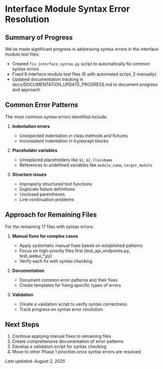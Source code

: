 # Interface Module Syntax Error Resolution

## Summary of Progress

We've made significant progress in addressing syntax errors in the interface module test files:

- Created `fix_interface_syntax.py` script to automatically fix common syntax errors
- Fixed 8 interface module test files (6 with automated script, 2 manually)
- Updated documentation tracking in docs/DOCUMENTATION_UPDATE_PROGRESS.md to document progress and approach

## Common Error Patterns

The most common syntax errors identified include:

1. **Indentation errors**
   - Unexpected indentation in class methods and fixtures
   - Inconsistent indentation in try/except blocks

2. **Placeholder variables**
   - Unreplaced placeholders like `$1`, `$2`, `ClassName`
   - References to undefined variables like `module_name`, `target_module`

3. **Structure issues**
   - Improperly structured test functions
   - Duplicate fixture definitions
   - Unclosed parentheses
   - Line continuation problems

## Approach for Remaining Files

For the remaining 17 files with syntax errors:

1. **Manual fixes for complex cases**
   - Apply systematic manual fixes based on established patterns
   - Focus on high-priority files first (test_api_endpoints.py, test_webui_*.py)
   - Verify each fix with syntax checking

2. **Documentation**
   - Document common error patterns and their fixes
   - Create templates for fixing specific types of errors

3. **Validation**
   - Create a validation script to verify syntax correctness
   - Track progress on syntax error resolution

## Next Steps

1. Continue applying manual fixes to remaining files
2. Create comprehensive documentation of error patterns
3. Develop a validation script for syntax checking
4. Move to other Phase 1 priorities once syntax errors are resolved

_Last updated: August 2, 2025_